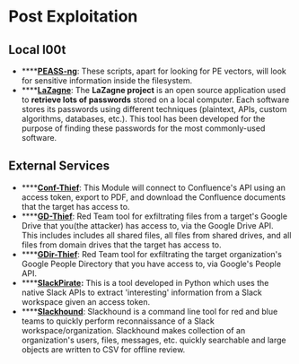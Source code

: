 # Post Exploitation

## **Local l00t**

* \*\*\*\*[**PEASS-ng**](https://github.com/carlospolop/PEASS-ng): These scripts, apart for looking for PE vectors, will look for sensitive information inside the filesystem.
* \*\*\*\*[**LaZagne**](https://github.com/AlessandroZ/LaZagne): The **LaZagne project** is an open source application used to **retrieve lots of passwords** stored on a local computer. Each software stores its passwords using different techniques \(plaintext, APIs, custom algorithms, databases, etc.\). This tool has been developed for the purpose of finding these passwords for the most commonly-used software.

## **External Services**

* \*\*\*\*[**Conf-Thief**](https://github.com/antman1p/Conf-Thief): This Module will connect to Confluence's API using an access token, export to PDF, and download the Confluence documents that the target has access to.
* \*\*\*\*[**GD-Thief**](https://github.com/antman1p/GD-Thief): Red Team tool for exfiltrating files from a target's Google Drive that you\(the attacker\) has access to, via the Google Drive API. This includes includes all shared files, all files from shared drives, and all files from domain drives that the target has access to.
* \*\*\*\*[**GDir-Thief**](https://github.com/antman1p/GDir-Thief): Red Team tool for exfiltrating the target organization's Google People Directory that you have access to, via Google's People API.
* \*\*\*\*[**SlackPirate**](https://github.com/emtunc/SlackPirate)**:** This is a tool developed in Python which uses the native Slack APIs to extract 'interesting' information from a Slack workspace given an access token.
* \*\*\*\*[**Slackhound**](https://github.com/BojackThePillager/Slackhound): Slackhound is a command line tool for red and blue teams to quickly perform reconnaissance of a Slack workspace/organization. Slackhound makes collection of an organization's users, files, messages, etc. quickly searchable and large objects are written to CSV for offline review.

